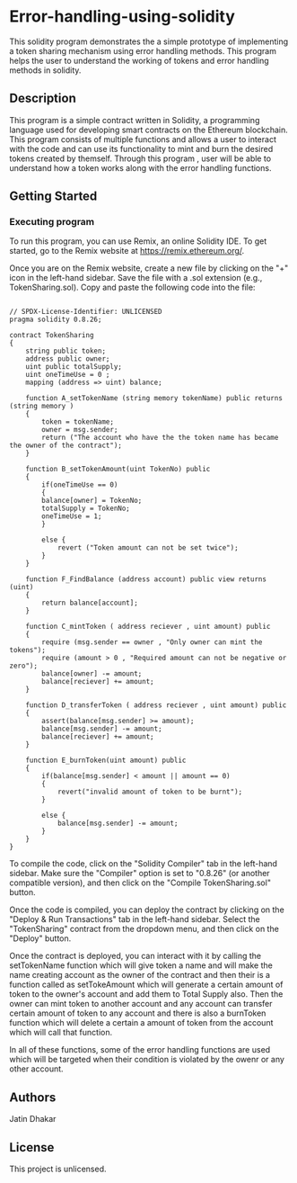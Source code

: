 # Error-handling-using-solidity

This solidity program demonstrates the a simple prototype of implementing a token sharing mechanism using error handling methods. This program helps the user to understand the working of tokens and error handling methods in solidity.

## Description

This program is a simple contract written in Solidity, a programming language used for developing smart contracts on the Ethereum blockchain. This program consists of multiple functions and allows a user to interact with the code and can use its functionality to mint and burn the desired tokens created by themself. Through this program , user will be able to understand how a token works along with the error handling functions.

## Getting Started

### Executing program

To run this program, you can use Remix, an online Solidity IDE. To get started, go to the Remix website at https://remix.ethereum.org/.

Once you are on the Remix website, create a new file by clicking on the "+" icon in the left-hand sidebar. Save the file with a .sol extension (e.g., TokenSharing.sol). Copy and paste the following code into the file:

```Solidity

// SPDX-License-Identifier: UNLICENSED
pragma solidity 0.8.26;

contract TokenSharing 
{
    string public token;
    address public owner;
    uint public totalSupply;
    uint oneTimeUse = 0 ;
    mapping (address => uint) balance;

    function A_setTokenName (string memory tokenName) public returns (string memory )
    {
        token = tokenName;
        owner = msg.sender;
        return ("The account who have the the token name has became the owner of the contract");
    }

    function B_setTokenAmount(uint TokenNo) public 
    {
        if(oneTimeUse == 0)
        {
        balance[owner] = TokenNo;
        totalSupply = TokenNo;
        oneTimeUse = 1;
        }

        else {
            revert ("Token amount can not be set twice");
        }
    }

    function F_FindBalance (address account) public view returns (uint)
    {
        return balance[account];
    }

    function C_mintToken ( address reciever , uint amount) public 
    {
        require (msg.sender == owner , "Only owner can mint the tokens");
        require (amount > 0 , "Required amount can not be negative or zero");
        balance[owner] -= amount;
        balance[reciever] += amount;
    }

    function D_transferToken ( address reciever , uint amount) public 
    {
        assert(balance[msg.sender] >= amount);
        balance[msg.sender] -= amount;
        balance[reciever] += amount;
    }

    function E_burnToken(uint amount) public 
    {
        if(balance[msg.sender] < amount || amount == 0)
        {
            revert("invalid amount of token to be burnt");
        }

        else {
            balance[msg.sender] -= amount;
        }
    }
}

```

To compile the code, click on the "Solidity Compiler" tab in the left-hand sidebar. Make sure the "Compiler" option is set to "0.8.26" (or another compatible version), and then click on the "Compile TokenSharing.sol" button.

Once the code is compiled, you can deploy the contract by clicking on the "Deploy & Run Transactions" tab in the left-hand sidebar. Select the "TokenSharing" contract from the dropdown menu, and then click on the "Deploy" button.

Once the contract is deployed, you can interact with it by calling the setTokenName function which will give token a name and will make the name creating account as the owner of the contract and then their is a function called as setTokeAmount which will generate a certain amount of token to the owner's account and add them to Total Supply also. Then the owner can mint token to another account and any account can transfer certain amount of token to any account and there is also a burnToken function which will delete a certain a amount of token from the account which will call that function.

In all of these functions, some of the error handling functions are used which will be targeted when their condition is violated by the owenr or any other account.

## Authors

Jatin Dhakar


## License

This project is unlicensed.

